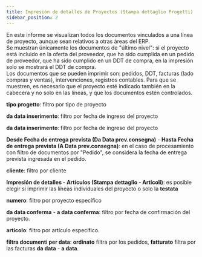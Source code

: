 ```yaml
---
title: Impresión de detalles de Proyectos (Stampa dettaglio Progetti)
sidebar_position: 2
---
```


En este informe se visualizan todos los documentos vinculados a una línea de proyecto, aunque sean relativos a otras áreas del ERP.  
Se muestran únicamente los documentos de "último nivel": si el proyecto está incluido en la oferta del proveedor, que ha sido cumplida en un pedido de proveedor, que ha sido cumplido en un DDT de compra, en la impresión solo se mostrará el DDT de compra.  
Los documentos que se pueden imprimir son: pedidos, DDT, facturas (lado compras y ventas), intervenciones, registros contables. Para que se muestren, es necesario que el proyecto esté indicado también en la cabecera y no solo en las líneas, y que los documentos estén controlados.

**tipo progetto**: filtro por tipo de proyecto

**da data inserimento**: filtro por fecha de ingreso del proyecto

**da data inserimento**: filtro por fecha de ingreso del proyecto

**Desde Fecha de entrega prevista (Da Data prev.consegna)** - **Hasta Fecha de entrega prevista (A Data prev.consegna)**: en el caso de procesamiento con filtro de documentos por "Pedido", se considera la fecha de entrega prevista ingresada en el pedido.

**cliente**: filtro por cliente

**Impresión de detalles - Artículos (Stampa dettaglio - Articoli)**: es posible elegir si imprimir las líneas individuales del proyecto o solo la **testata**

**numero**: filtro por proyecto específico

**da data conferma** - **a data conferma**: filtro por fecha de confirmación del proyecto.

**articolo**: filtro por artículo específico.

**filtra documenti per data**: **ordinato** filtra por los pedidos, **fatturato** filtra por las facturas **da data** - **a data**.